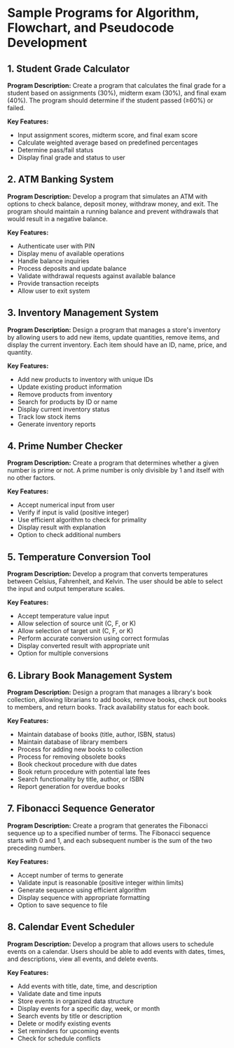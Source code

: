 # Sample Programs for Algorithm, Flowchart, and Pseudocode Development

## 1. Student Grade Calculator

**Program Description:**
Create a program that calculates the final grade for a student based on assignments (30%), midterm exam (30%), and final exam (40%). The program should determine if the student passed (≥60%) or failed.

**Key Features:**
- Input assignment scores, midterm score, and final exam score
- Calculate weighted average based on predefined percentages
- Determine pass/fail status
- Display final grade and status to user

## 2. ATM Banking System

**Program Description:**
Develop a program that simulates an ATM with options to check balance, deposit money, withdraw money, and exit. The program should maintain a running balance and prevent withdrawals that would result in a negative balance.

**Key Features:**
- Authenticate user with PIN
- Display menu of available operations
- Handle balance inquiries
- Process deposits and update balance
- Validate withdrawal requests against available balance
- Provide transaction receipts
- Allow user to exit system

## 3. Inventory Management System

**Program Description:**
Design a program that manages a store's inventory by allowing users to add new items, update quantities, remove items, and display the current inventory. Each item should have an ID, name, price, and quantity.

**Key Features:**
- Add new products to inventory with unique IDs
- Update existing product information
- Remove products from inventory
- Search for products by ID or name
- Display current inventory status
- Track low stock items
- Generate inventory reports

## 4. Prime Number Checker

**Program Description:**
Create a program that determines whether a given number is prime or not. A prime number is only divisible by 1 and itself with no other factors.

**Key Features:**
- Accept numerical input from user
- Verify if input is valid (positive integer)
- Use efficient algorithm to check for primality
- Display result with explanation
- Option to check additional numbers

## 5. Temperature Conversion Tool

**Program Description:**
Develop a program that converts temperatures between Celsius, Fahrenheit, and Kelvin. The user should be able to select the input and output temperature scales.

**Key Features:**
- Accept temperature value input
- Allow selection of source unit (C, F, or K)
- Allow selection of target unit (C, F, or K)
- Perform accurate conversion using correct formulas
- Display converted result with appropriate unit
- Option for multiple conversions

## 6. Library Book Management System

**Program Description:**
Design a program that manages a library's book collection, allowing librarians to add books, remove books, check out books to members, and return books. Track availability status for each book.

**Key Features:**
- Maintain database of books (title, author, ISBN, status)
- Maintain database of library members
- Process for adding new books to collection
- Process for removing obsolete books
- Book checkout procedure with due dates
- Book return procedure with potential late fees
- Search functionality by title, author, or ISBN
- Report generation for overdue books

## 7. Fibonacci Sequence Generator

**Program Description:**
Create a program that generates the Fibonacci sequence up to a specified number of terms. The Fibonacci sequence starts with 0 and 1, and each subsequent number is the sum of the two preceding numbers.

**Key Features:**
- Accept number of terms to generate
- Validate input is reasonable (positive integer within limits)
- Generate sequence using efficient algorithm
- Display sequence with appropriate formatting
- Option to save sequence to file

## 8. Calendar Event Scheduler

**Program Description:**
Develop a program that allows users to schedule events on a calendar. Users should be able to add events with dates, times, and descriptions, view all events, and delete events.

**Key Features:**
- Add events with title, date, time, and description
- Validate date and time inputs
- Store events in organized data structure
- Display events for a specific day, week, or month
- Search events by title or description
- Delete or modify existing events
- Set reminders for upcoming events
- Check for schedule conflicts
